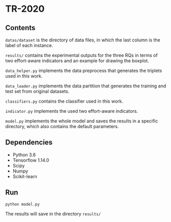 # TR-2020

## Contents

````datas/dataset```` is the directory of data files, in which the last column is the label of each instance.

````results/```` contains the experimental outputs for the three RQs in terms of two effort-aware indicators and an example for drawing the boxplot.

````data_helper.py```` implements the data preprocess that generates the triplets used in this work.

````data_loader.py```` implements the data partition that generates the training and test set from original datasets.

````classifiers.py```` contains the classifier used in this work.

````indicator.py```` implements the used two effort-aware indicators.

````model.py```` implements the whole model and saves the results in a specific directory, which also contains the default parameters.

## Dependencies
* Python 3.6
* Tensorflow 1.14.0
* Scipy
* Numpy
* Scikit-learn

## Run

````python model.py```` 

The results will save in the directory ````results/````
